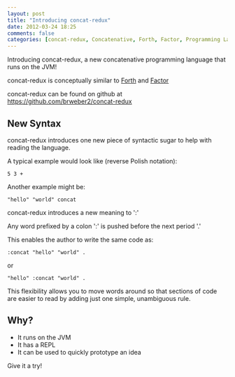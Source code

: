 ```yaml
---
layout: post
title: "Introducing concat-redux"
date: 2012-03-24 18:25
comments: false
categories: [concat-redux, Concatenative, Forth, Factor, Programming Language, JVM]
---
```


Introducing concat-redux, a new concatenative programming language that runs on the JVM!

concat-redux is conceptually similar to [Forth](http://en.wikipedia.org/wiki/Forth_\(programming_language\)) and [Factor](http://factorcode.org)

concat-redux can be found on github at <https://github.com/brweber2/concat-redux>

## New Syntax

concat-redux introduces one new piece of syntactic sugar to help with reading the language.

A typical example would look like (reverse Polish notation):

	5 3 +

Another example might be:

	"hello" "world" concat 

concat-redux introduces a new meaning to ':'

Any word prefixed by a colon ':' is pushed before the next period '.'

This enables the author to write the same code as:

	:concat "hello" "world" .

or

	"hello" :concat "world" .

This flexibility allows you to move words around so that sections of code are easier to read by adding just one simple, unambiguous rule.

## Why?

* It runs on the JVM
* It has a REPL
* It can be used to quickly prototype an idea

Give it a try!